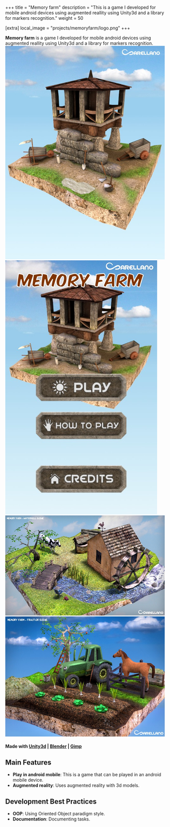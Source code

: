 +++
title = "Memory farm"
description = "This is a game I developed for mobile android devices using augmented reallity using Unity3d and a library for markers recognition."
weight = 50

[extra]
local_image = "projects/memoryfarm/logo.png"
+++

**Memory farm** is a game I developed for mobile android devices using augmented reallity using Unity3d and a library for markers recognition.
![Memory farm 1](./screenshot1.jpg)
![Memory farm 2](./screenshot2.jpg)
![Memory farm 3](./screenshot3.jpg)
![Memory farm 4](./screenshot4.jpg)

#### Made with [Unity3d](https://unity.com) | [Blender](https://www.blender.org) | [Gimp](https://www.gimp.org)

## Main Features

- **Play in android mobile**: This is a game that can be played in an android mobile device.
- **Augmented reality**: Uses augmented reality with 3d models.

## Development Best Practices

- **OOP**: Using Oriented Object paradigm style.
- **Documentation**: Documenting tasks.
